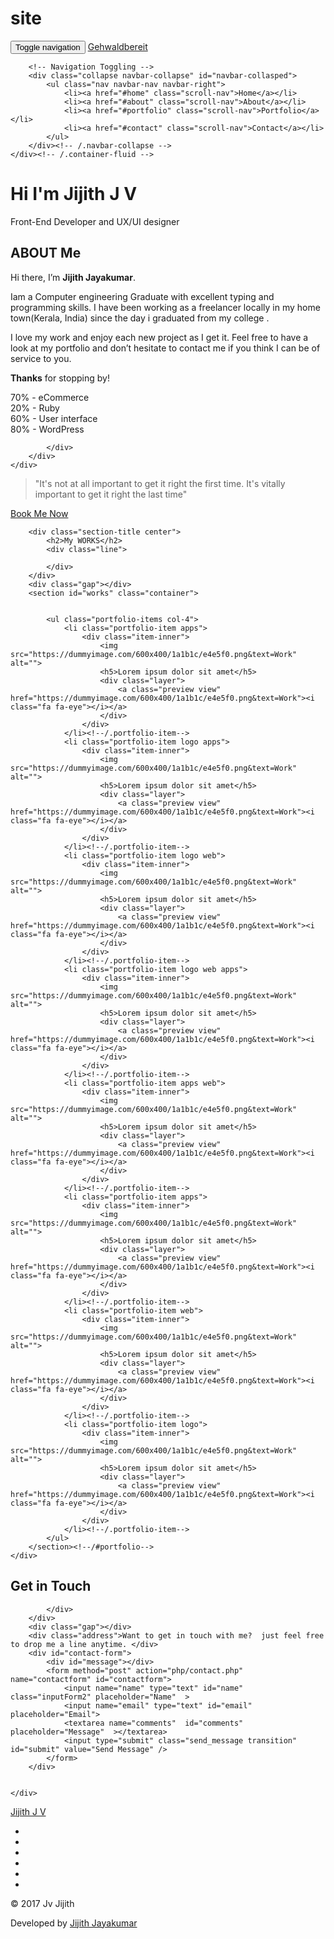 # site
<!-- Menu
================================================== -->
<nav id="art-menu" class="navbar navbar-default navbar-fixed-top">
    <div class="container">
        <!-- for better mobile display -->
        <div class="navbar-header">
            <button type="button" class="navbar-toggle collapsed" data-toggle="collapse" data-target="#navbar-collasped">
                <span class="sr-only">Toggle navigation</span>
                <span class="icon-bar"></span>
                <span class="icon-bar"></span>
                <span class="icon-bar"></span>
            </button>
          <a class="navbar-brand" href="https://codepen.io/jvjijith/pen/woMywq">Gehwaldbereit</a>
        </div>

        <!-- Navigation Toggling -->
        <div class="collapse navbar-collapse" id="navbar-collasped">
            <ul class="nav navbar-nav navbar-right">
                <li><a href="#home" class="scroll-nav">Home</a></li>
                <li><a href="#about" class="scroll-nav">About</a></li>                            
                <li><a href="#portfolio" class="scroll-nav">Portfolio</a></li>
                <li><a href="#contact" class="scroll-nav">Contact</a></li>
            </ul>
        </div><!-- /.navbar-collapse -->
    </div><!-- /.container-fluid -->
</nav>
<div id="home" class="text-center">
    <div class="layer">
        <div class="content">
            <h1>Hi I'm  <strong><span>Jijith J V</span></strong></h1>
            <p class="lead">Front-End Developer and UX/UI designer</p>
            <a href="#about" class="fa fa-angle-down scroll-nav"></a>
        </div>
    </div>

</div>
<div id="about">
    <div class="container">
        <div class="section-title center text-center">
            <h2><strong>ABOUT Me</strong></h2>
            <div class="line">
            </div>
        </div>
        <div class="gap"></div>
        <div class="row">
            <div class="col-md-6">
                <p>Hi there, I’m <strong>Jijith Jayakumar</strong>.</p>
                <p>Iam a Computer engineering Graduate with excellent typing and programming skills. I have been working as a freelancer locally in my home town(Kerala, India) since the day i graduated from my college .</p>
                <p>I love my work and enjoy each new project as I get it. Feel free to have a look at my portfolio and don’t hesitate to contact me if you think I can be of service to you.</p>
                <p><strong>Thanks</strong> for stopping by!</p>
            </div>
            <div class="col-md-6">
                <div class="progress progress-striped active" >
                    <div class="progress-bar progress-bar-success" role="progressbar" aria-valuenow="40" aria-valuemin="0" aria-valuemax="100" data-width="70%" style="width:70%;"  >
                        70% - eCommerce
                    </div>
                </div>
                <div class="progress progress-striped active" >
                    <div class="progress-bar progress-bar-info" role="progressbar" aria-valuenow="20" aria-valuemin="0" aria-valuemax="100" data-width="20%" style="width:20%;" >
                        20% - Ruby
                    </div>
                </div>
                <div class="progress progress-striped active" >
                    <div class="progress-bar progress-bar-warning" role="progressbar" aria-valuenow="60" aria-valuemin="0" aria-valuemax="100" style="width:60%;"  >
                        60% - User interface
                    </div>
                </div>
                <div class="progress progress-striped active" >
                    <div class="progress-bar progress-bar-danger" role="progressbar" aria-valuenow="80" aria-valuemin="0" aria-valuemax="100" style="width:80%;">
                        80% - WordPress
                    </div>
                </div>


            </div>
        </div>
    </div>

</div>
<div class="row">
<div class="col-xs-12 text-center">
  <blockquote>
    "It's not at all important to get it right the first time. It's vitally important to get it right the last time"
  </blockquote>
     <div class="joinjour text-center">
            <a href="#contact" class="btn btn-block scroll-nav">Book Me Now</a>
        </div>
  </div>
</div>
   <!-- Works
================================================== -->
<div id="portfolio" class="text-center">
    <div class="container">

        <div class="section-title center">
            <h2>My WORKS</h2>
            <div class="line">

            </div>
        </div>
        <div class="gap"></div>
        <section id="works" class="container">


            <ul class="portfolio-items col-4">
                <li class="portfolio-item apps">
                    <div class="item-inner">
                        <img src="https://dummyimage.com/600x400/1a1b1c/e4e5f0.png&text=Work" alt="">
                        <h5>Lorem ipsum dolor sit amet</h5>
                        <div class="layer">
                            <a class="preview view" href="https://dummyimage.com/600x400/1a1b1c/e4e5f0.png&text=Work"><i class="fa fa-eye"></i></a>
                        </div>
                    </div>
                </li><!--/.portfolio-item-->
                <li class="portfolio-item logo apps">
                    <div class="item-inner">
                        <img src="https://dummyimage.com/600x400/1a1b1c/e4e5f0.png&text=Work" alt="">
                        <h5>Lorem ipsum dolor sit amet</h5>
                        <div class="layer">
                            <a class="preview view" href="https://dummyimage.com/600x400/1a1b1c/e4e5f0.png&text=Work"><i class="fa fa-eye"></i></a>
                        </div>
                    </div>
                </li><!--/.portfolio-item-->
                <li class="portfolio-item logo web">
                    <div class="item-inner">
                        <img src="https://dummyimage.com/600x400/1a1b1c/e4e5f0.png&text=Work" alt="">
                        <h5>Lorem ipsum dolor sit amet</h5>
                        <div class="layer">
                            <a class="preview view" href="https://dummyimage.com/600x400/1a1b1c/e4e5f0.png&text=Work"><i class="fa fa-eye"></i></a>
                        </div>
                    </div>
                </li><!--/.portfolio-item-->
                <li class="portfolio-item logo web apps">
                    <div class="item-inner">
                        <img src="https://dummyimage.com/600x400/1a1b1c/e4e5f0.png&text=Work" alt="">
                        <h5>Lorem ipsum dolor sit amet</h5>
                        <div class="layer">
                            <a class="preview view" href="https://dummyimage.com/600x400/1a1b1c/e4e5f0.png&text=Work"><i class="fa fa-eye"></i></a>
                        </div>
                    </div>
                </li><!--/.portfolio-item-->
                <li class="portfolio-item apps web">
                    <div class="item-inner">
                        <img src="https://dummyimage.com/600x400/1a1b1c/e4e5f0.png&text=Work" alt="">
                        <h5>Lorem ipsum dolor sit amet</h5>
                        <div class="layer">
                            <a class="preview view" href="https://dummyimage.com/600x400/1a1b1c/e4e5f0.png&text=Work"><i class="fa fa-eye"></i></a>
                        </div>
                    </div>
                </li><!--/.portfolio-item-->
                <li class="portfolio-item apps">
                    <div class="item-inner">
                        <img src="https://dummyimage.com/600x400/1a1b1c/e4e5f0.png&text=Work" alt="">
                        <h5>Lorem ipsum dolor sit amet</h5>
                        <div class="layer">
                            <a class="preview view" href="https://dummyimage.com/600x400/1a1b1c/e4e5f0.png&text=Work"><i class="fa fa-eye"></i></a>
                        </div>
                    </div>
                </li><!--/.portfolio-item-->
                <li class="portfolio-item web">
                    <div class="item-inner">
                        <img src="https://dummyimage.com/600x400/1a1b1c/e4e5f0.png&text=Work" alt="">
                        <h5>Lorem ipsum dolor sit amet</h5>
                        <div class="layer">
                            <a class="preview view" href="https://dummyimage.com/600x400/1a1b1c/e4e5f0.png&text=Work"><i class="fa fa-eye"></i></a>
                        </div>
                    </div>
                </li><!--/.portfolio-item-->
                <li class="portfolio-item logo">
                    <div class="item-inner">
                        <img src="https://dummyimage.com/600x400/1a1b1c/e4e5f0.png&text=Work" alt="">
                        <h5>Lorem ipsum dolor sit amet</h5>
                        <div class="layer">
                            <a class="preview view" href="https://dummyimage.com/600x400/1a1b1c/e4e5f0.png&text=Work"><i class="fa fa-eye"></i></a>
                        </div>
                    </div>
                </li><!--/.portfolio-item-->
            </ul>
        </section><!--/#portfolio-->
    </div>
</div>     
<div id="contact" class="text-center">
    <div class="container">
        <div class="section-title center">
            <h2>Get in Touch</h2>
            <div class="line">

            </div>
        </div>
        <div class="gap"></div>
        <div class="address">Want to get in touch with me?  just feel free to drop me a line anytime. </div>
        <div id="contact-form">
            <div id="message"></div>
            <form method="post" action="php/contact.php" name="contactform" id="contactform">
                <input name="name" type="text" id="name"  class="inputForm2" placeholder="Name"  >
                <input name="email" type="text" id="email" placeholder="Email">
                <textarea name="comments"  id="comments" placeholder="Message"  ></textarea>
                <input type="submit" class="send_message transition" id="submit" value="Send Message" />
            </form>
        </div>


    </div>


</div>
<!-- Footer
================================================== -->
<footer id="footer">
    <div class="footer-top">
        <div class="container text-center">
            <div class="footer-logo">
                <a href="https://codepen.io/jvjijith/pen/woMywq">Jijith J V</a>
            </div>
            <div class="social-icons">
                <ul>
                    <li><a class="envelope" href="https://codepen.io/jvjijith"><i class="fa fa-codepen icon-sm"></i></a></li>
                    <li><a class="twitter" href="https://twitter.com/Jijithjayakumar"><i class="fa fa-twitter icon-sm"></i></a></li>
                    <li><a class="dribbble" href="https://jvjijith.wordpress.com/"><i class="fa fa-wordpress icon-sm"></i></a></li>
                    <li><a class="facebook" href="https://www.facebook.com/jijithjv"><i class="fa fa-facebook icon-sm"></i></a></li>
                    <li><a class="linkedin" href="https://in.linkedin.com/in/jijithjayakumar"><i class="fa fa-linkedin icon-sm"></i></a></li>
                    <li><a class="tumblr" href="https://github.com/jvjijith"><i class="fa fa-github icon-sm"></i></a></li>
                </ul>
            </div>
        </div>
    </div>
    <div class="footer-bottom">
        <div class="container">
            <div class="row">
                <div class="col-sm-6">
                    <p >&copy; 2017 Jv Jijith</p>
                </div>
                <div class="col-sm-6">
                    <p class="pull-right">Developed by <a href="https://www.freecodecamp.com/jvjijith">Jijith Jayakumar</a></p>
                </div>
            </div>
        </div>
    </div>
</footer>
